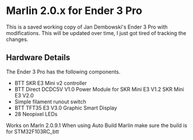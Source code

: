 # Marlin 2.0.x for Ender 3 Pro

This is a saved working copy of Jan Dembowski's Ender 3 Pro with modifications. This will be updated over time, I just got tired of tracking the changes.

## Hardware Details

The Ender 3 Pro has the following components.

- BTT SKR E3 Mini v2 controller
- BTT Direct DCDC5V V1.0 Power Module for SKR Mini E3 V1.2 SKR Mini E3 V2.0
- Simple filament runout switch
- BTT TFT35 E3 V3.0 Graphic Smart Display
- 28 Neopixel LEDs

Works on Marln 2.0.9.1
When using Auto Build Marlin make sure the build is for STM32F103RC_btt
